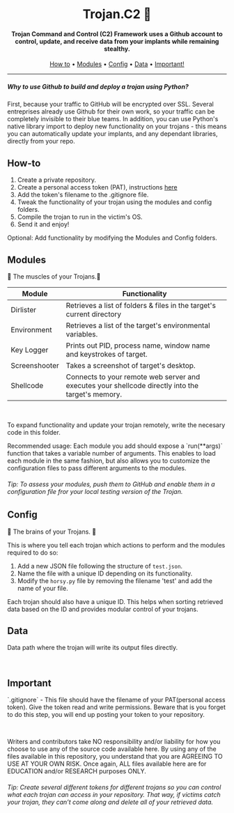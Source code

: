 <h1 align="center"> Trojan.C2 🐎</h1>
<h4 align="center">Trojan Command and Control (C2) Framework uses a Github account to control, update, and receive data from your implants while remaining stealthy.</h4>

<p align="center">
  <a href="#How-to">How to</a> •
  <a href="#Modules">Modules</a> •
  <a href="#Config">Config</a> •
  <a href="#Data">Data</a> •
  <a href="#Important">Important!</a>
</p>

___

<h5>Why to use Github to build and deploy a trojan using Python?</h5>
First, because your traffic to GitHub will be encrypted over SSL. Several entreprises already use Github for their own work, so your traffic can be completely invisible to their blue teams. 
In addition, you can use Python's native library import to deploy new functionality on your trojans - this means you can automatically update your implants, and any dependant libraries, directly from your repo.

## How-to

1. Create a private repository.
2. Create a personal access token (PAT), instructions [here](https://help.github.com/en/github/authenticating-to-github/creating-a-personal-access-token-for-the-command-line/)
3. Add the token's filename to the .gitignore file.
4. Tweak the functionality of your trojan using the modules and config folders.
5. Compile the trojan to run in the victim's OS.
6. Send it and enjoy!

<p>Optional: Add functionality by modifying the Modules and Config folders.</p>

## Modules

💪 The muscles of your Trojans.💪 <br />

<table>
<thead>
<tr>
<th>Module</th>
<th>Functionality</th>
</tr>
</thead>
<tbody>
<tr>
<td>Dirlister</td>
<td>Retrieves a list of folders & files in the target's current directory</td>
</tr>
<tr>
<td>Environment</td>
<td>Retrieves a list of the target's environmental variables. </td>
</tr>
<tr>
<td>Key Logger</td>
<td>Prints out PID, process name, window name and keystrokes of target.</td>
</tr>
<tr>  
<td>Screenshooter</td>
<td>Takes a screenshot of target's desktop. </td>
</tr>
<tr>  
<td>Shellcode</td>
<td>Connects to your remote web server and executes your shellcode directly into the target's memory.</td>
</tr>
</tbody>
</table>
 <br />
<p>To expand functionality and update your trojan remotely, write the necesary code in this folder. </p>
<p>Recommended usage: 
  Each module you add should expose a `run(**args)` function that takes a variable number of arguments. 
This enables to load each module in the same fashion, but also allows you to customize the configuration
files to pass different arguments to the modules. </p>

<h6> Tip: To assess your modules, push them to GitHub and enable them in a configuration file fror your local testing version of the Trojan.</h6> 

## Config

🧠 The brains of your Trojans. 🧠  <br />
<p>This is where you tell each trojan which actions to perform and the modules required to do so:<br />

1. Add a new JSON file following the structure of `test.json`.
2. Name the file with a unique ID depending on its functionality. 
3. Modify the `horsy.py` file by removing the filename 'test' and add the name of your file. 

</p>
Each trojan should also have a unique ID. This helps when sorting retrieved data based on the ID and provides modular
control of your trojans. 

## Data

Data path where the trojan will write its output files directly. 

<br>

## Important

<p>
`.gitignore`
- This file should have the filename of your PAT(personal access token). Give the token read and write permissions. Beware that is you forget to do this step, you will end up posting your token to your repository.
</p>
<br />
<p>
Writers and contributors take NO responsibility and/or liability for how you choose to use any of the source code available here. By using any of the files available in this repository, you understand that you are AGREEING TO USE AT YOUR OWN RISK. Once again, ALL files available here are for EDUCATION and/or RESEARCH purposes ONLY.
</p>

<h6> Tip: Create several different tokens for different trojans so you can control what each trojan can access in your repository. That way, if victims catch your trojan, they can’t come along and delete all of your retrieved data.</h6> 
